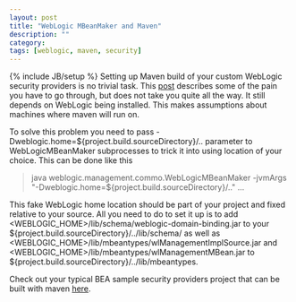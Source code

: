 ```yaml
---
layout: post
title: "WebLogic MBeanMaker and Maven"
description: ""
category: 
tags: [weblogic, maven, security]
---
```

{% include JB/setup %}
Setting up Maven build of your custom WebLogic security providers is no trivial task. This [post](http://monduke.com/2007/08/29/maven-and-weblogicmbeanmaker-in-weblogic-910/) describes some of the pain you have to go through, but does not take you quite all the way. It still depends on WebLogic being installed. This makes assumptions about machines where maven will run on. 
 
To solve this problem you need to pass -Dweblogic.home=${project.build.sourceDirectory}/.. parameter to WebLogicMBeanMaker subprocesses to trick it into using location of your choice. This can be done like this 

> java weblogic.management.commo.WebLogicMBeanMaker -jvmArgs "-Dweblogic.home=${project.build.sourceDirectory}/.." ... 

This fake WebLogic home location should be part of your project and fixed relative to your source.  All you need to do to set it up is to add &lt;WEBLOGIC_HOME&gt;/lib/schema/weblogic-domain-binding.jar to your ${project.build.sourceDirectory}/../lib/schema/ as well as &lt;WEBLOGIC_HOME&gt;/lib/mbeantypes/wlManagementImplSource.jar and &lt;WEBLOGIC_HOME&gt;/lib/mbeantypes/wlManagementMBean.jar to ${project.build.sourceDirectory}/../lib/mbeantypes.

Check out your typical BEA sample security providers project that can be built with maven [here](https://github.com/arykov/weblogic-security-provider-mvn).

